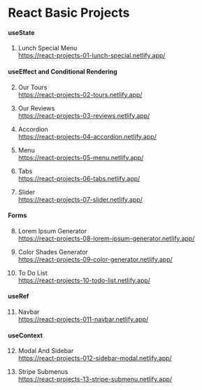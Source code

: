 # React Basic Projects

#### useState

1. Lunch Special Menu <br>
   https://react-projects-01-lunch-special.netlify.app/

#### useEffect and Conditional Rendering

2. Our Tours<br>
   https://react-projects-02-tours.netlify.app/

3. Our Reviews<br>
   https://react-projects-03-reviews.netlify.app/

4. Accordion<br>
   https://react-projects-04-accordion.netlify.app/

5. Menu<br>
   https://react-projects-05-menu.netlify.app/

6. Tabs<br>
   https://react-projects-06-tabs.netlify.app/

7. Slider<br>
   https://react-projects-07-slider.netlify.app/

#### Forms

8. Lorem Ipsum Generator<br>
   https://react-projects-08-lorem-ipsum-generator.netlify.app/

9. Color Shades Generator<br>
   https://react-projects-09-color-generator.netlify.app/

10. To Do List<br>
    https://react-projects-10-todo-list.netlify.app/

#### useRef

11. Navbar<br>
    https://react-projects-011-navbar.netlify.app/

#### useContext

12. Modal And Sidebar<br>
    https://react-projects-012-sidebar-modal.netlify.app/

13. Stripe Submenus<br>
    https://react-projects-13-stripe-submenu.netlify.app/
